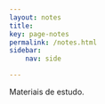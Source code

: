 ```yaml
---
layout: notes
title: 
key: page-notes
permalink: /notes.html
sidebar:
    nav: side

---
```


Materiais de estudo.
